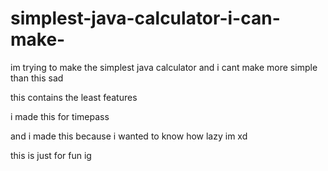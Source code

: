 # simplest-java-calculator-i-can-make-
im trying to make the simplest java calculator and i cant make more simple than this sad 

this contains the least features 

i made this for timepass 

and i made this because i wanted to know how lazy im xd



this is just for fun ig
